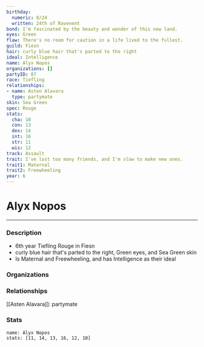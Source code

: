 ```yaml
---
birthday:
  numeric: 8/24
  written: 24th of Ravenent
bond: I'm fascinated by the beauty and wonder of this new land.
eyes: Green
flaw: There's no room for caution in a life lived to the fullest.
guild: Fiesn
hair: curly blue hair that's parted to the right
ideal: Intelligence
name: Alyx Nopos
organizations: []
partyID: 87
race: Tiefling
relationships:
- name: Asten Alavara
  type: partymate
skin: Sea Green
spec: Rouge
stats:
  cha: 10
  con: 13
  dex: 14
  int: 16
  str: 11
  wis: 12
track: Assault
trait: I've lost too many friends, and I'm slow to make new ones.
trait1: Maternal
trait2: Freewheeling
year: 6
---
```

# Alyx Nopos
---
### Description
- 6th year Tiefling Rouge in Fiesn
- curly blue hair that's parted to the right, Green eyes, and Sea Green skin
- Is Maternal and Freewheeling, and has Intelligence as their ideal

### Organizations
### Relationships
[[Asten Alavara]]: partymate
### Stats
```statblock
name: Alyx Nopos
stats: [11, 14, 13, 16, 12, 10]
```